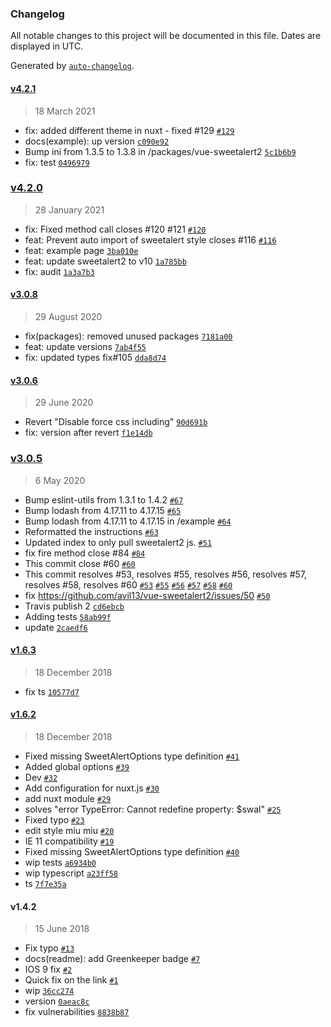 ### Changelog

All notable changes to this project will be documented in this file. Dates are displayed in UTC.

Generated by [`auto-changelog`](https://github.com/CookPete/auto-changelog).

#### [v4.2.1](https://github.com/avil13/vue-sweetalert2/compare/v4.2.0...v4.2.1)

> 18 March 2021

- fix: added different theme in nuxt - fixed #129 [`#129`](https://github.com/avil13/vue-sweetalert2/issues/129)
- docs(example): up version [`c090e92`](https://github.com/avil13/vue-sweetalert2/commit/c090e9248769eb98dca0d05d1383c33a43b27a8c)
- Bump ini from 1.3.5 to 1.3.8 in /packages/vue-sweetalert2 [`5c1b6b9`](https://github.com/avil13/vue-sweetalert2/commit/5c1b6b9ced0f129f248507cbd4f6ae56ac966fa3)
- fix: test [`0496979`](https://github.com/avil13/vue-sweetalert2/commit/04969792d0c02e9dac2323f0196835aed81235e3)

### [v4.2.0](https://github.com/avil13/vue-sweetalert2/compare/v3.0.8...v4.2.0)

> 28 January 2021

- fix: Fixed method call closes #120 #121 [`#120`](https://github.com/avil13/vue-sweetalert2/issues/120)
- feat: Prevent auto import of sweetalert style closes #116 [`#116`](https://github.com/avil13/vue-sweetalert2/issues/116)
- feat: example page [`3ba010e`](https://github.com/avil13/vue-sweetalert2/commit/3ba010ebd31bf5fc72efa341081b11ad6f0aec94)
- feat: update sweetalert2 to v10 [`1a785bb`](https://github.com/avil13/vue-sweetalert2/commit/1a785bb9f5a5150efdc35fff66c3d2b7f05e40be)
- fix: audit [`1a3a7b3`](https://github.com/avil13/vue-sweetalert2/commit/1a3a7b3f458f5e4059ad90476a4b8a277443ab97)

#### [v3.0.8](https://github.com/avil13/vue-sweetalert2/compare/v3.0.6...v3.0.8)

> 29 August 2020

- fix(packages): removed unused packages [`7181a00`](https://github.com/avil13/vue-sweetalert2/commit/7181a00fd5c02cbe42203f406475389627d672b9)
- feat: update versions [`7ab4f55`](https://github.com/avil13/vue-sweetalert2/commit/7ab4f552f0ef5c760b900be2c19bded8016d5229)
- fix: updated types fix#105 [`dda8d74`](https://github.com/avil13/vue-sweetalert2/commit/dda8d74d8af44dbde83c80eb881e8961aeaab480)

#### [v3.0.6](https://github.com/avil13/vue-sweetalert2/compare/v3.0.5...v3.0.6)

> 29 June 2020

- Revert "Disable force css including" [`90d691b`](https://github.com/avil13/vue-sweetalert2/commit/90d691b0182a953d87a5d2159e5bc355e88a6f61)
- fix: version after revert [`f1e14db`](https://github.com/avil13/vue-sweetalert2/commit/f1e14db9d96f285e4749772f94ad67be3d875237)

### [v3.0.5](https://github.com/avil13/vue-sweetalert2/compare/v1.6.3...v3.0.5)

> 6 May 2020

- Bump eslint-utils from 1.3.1 to 1.4.2 [`#67`](https://github.com/avil13/vue-sweetalert2/pull/67)
- Bump lodash from 4.17.11 to 4.17.15 [`#65`](https://github.com/avil13/vue-sweetalert2/pull/65)
- Bump lodash from 4.17.11 to 4.17.15 in /example [`#64`](https://github.com/avil13/vue-sweetalert2/pull/64)
- Reformatted the instructions [`#63`](https://github.com/avil13/vue-sweetalert2/pull/63)
- Updated index to only pull sweetalert2 js. [`#51`](https://github.com/avil13/vue-sweetalert2/pull/51)
- fix fire method  close #84 [`#84`](https://github.com/avil13/vue-sweetalert2/issues/84)
- This commit  close #60 [`#60`](https://github.com/avil13/vue-sweetalert2/issues/60)
- This commit resolves #53, resolves #55, resolves #56, resolves #57, resolves #58, resolves #60 [`#53`](https://github.com/avil13/vue-sweetalert2/issues/53) [`#55`](https://github.com/avil13/vue-sweetalert2/issues/55) [`#56`](https://github.com/avil13/vue-sweetalert2/issues/56) [`#57`](https://github.com/avil13/vue-sweetalert2/issues/57) [`#58`](https://github.com/avil13/vue-sweetalert2/issues/58) [`#60`](https://github.com/avil13/vue-sweetalert2/issues/60)
- fix https://github.com/avil13/vue-sweetalert2/issues/50 [`#50`](https://github.com/avil13/vue-sweetalert2/issues/50)
- Travis publish 2 [`cd6ebcb`](https://github.com/avil13/vue-sweetalert2/commit/cd6ebcbc324a87514a0ab4f06473d8f1a448b0c1)
- Adding tests [`58ab99f`](https://github.com/avil13/vue-sweetalert2/commit/58ab99f9071fe043f51b371b1fa1c47cdfe0adae)
- update [`2caedf6`](https://github.com/avil13/vue-sweetalert2/commit/2caedf6f71d67bc1651b6a630a86cd983f65d578)

#### [v1.6.3](https://github.com/avil13/vue-sweetalert2/compare/v1.6.2...v1.6.3)

> 18 December 2018

- fix ts [`10577d7`](https://github.com/avil13/vue-sweetalert2/commit/10577d7fdab811cfca48c34ad4d4278ad5c65c2a)

#### [v1.6.2](https://github.com/avil13/vue-sweetalert2/compare/v1.4.2...v1.6.2)

> 18 December 2018

- Fixed missing SweetAlertOptions type definition [`#41`](https://github.com/avil13/vue-sweetalert2/pull/41)
- Added global options [`#39`](https://github.com/avil13/vue-sweetalert2/pull/39)
- Dev [`#32`](https://github.com/avil13/vue-sweetalert2/pull/32)
- Add configuration for nuxt.js [`#30`](https://github.com/avil13/vue-sweetalert2/pull/30)
- add nuxt module [`#29`](https://github.com/avil13/vue-sweetalert2/pull/29)
- solves "error TypeError: Cannot redefine property: $swal" [`#25`](https://github.com/avil13/vue-sweetalert2/pull/25)
- Fixed typo [`#23`](https://github.com/avil13/vue-sweetalert2/pull/23)
- edit style miu miu [`#20`](https://github.com/avil13/vue-sweetalert2/pull/20)
- IE 11 compatibility [`#19`](https://github.com/avil13/vue-sweetalert2/pull/19)
- Fixed missing SweetAlertOptions type definition [`#40`](https://github.com/avil13/vue-sweetalert2/issues/40)
- wip tests [`a6934b0`](https://github.com/avil13/vue-sweetalert2/commit/a6934b089eaa945e096825dcaa9810c714e18713)
- wip typescript [`a23ff58`](https://github.com/avil13/vue-sweetalert2/commit/a23ff58dc7f3ad8e13cba8276fb9613e02b70845)
- ts [`7f7e35a`](https://github.com/avil13/vue-sweetalert2/commit/7f7e35abefa8c81a43d0b21f3b42fd7598a4301c)

#### v1.4.2

> 15 June 2018

- Fix typo [`#13`](https://github.com/avil13/vue-sweetalert2/pull/13)
- docs(readme): add Greenkeeper badge [`#7`](https://github.com/avil13/vue-sweetalert2/pull/7)
- IOS 9 fix [`#2`](https://github.com/avil13/vue-sweetalert2/pull/2)
- Quick fix on the link [`#1`](https://github.com/avil13/vue-sweetalert2/pull/1)
- wip [`36cc274`](https://github.com/avil13/vue-sweetalert2/commit/36cc27462a9386b0336ea34d1bb4feb7bd397e9b)
- version [`0aeac8c`](https://github.com/avil13/vue-sweetalert2/commit/0aeac8cc4f21b361c4b15e0da435f898edc8b69d)
- fix vulnerabilities [`8838b87`](https://github.com/avil13/vue-sweetalert2/commit/8838b874b9c3854db8dbe6571e7125f78e873e26)
